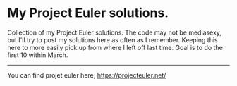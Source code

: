 # My Project Euler solutions.
Collection of my Project Euler solutions. The code may not be mediasexy, but I'll try to post my solutions here as often as I remember.
Keeping this here to more easily pick up from where I left off last time. Goal is to do the first 10 within March.

---
You can find projet euler here;
https://projecteuler.net/
